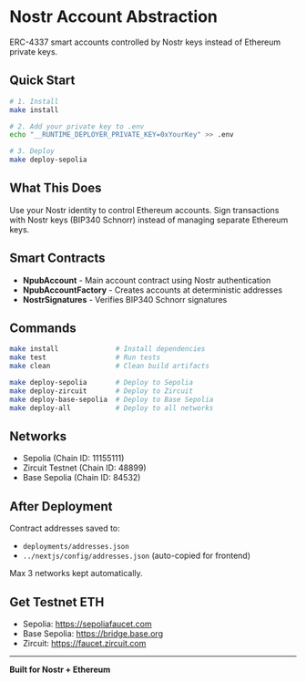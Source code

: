 # Nostr Account Abstraction

ERC-4337 smart accounts controlled by Nostr keys instead of Ethereum private keys.

## Quick Start

```bash
# 1. Install
make install

# 2. Add your private key to .env
echo "__RUNTIME_DEPLOYER_PRIVATE_KEY=0xYourKey" >> .env

# 3. Deploy
make deploy-sepolia
```

## What This Does

Use your Nostr identity to control Ethereum accounts. Sign transactions with Nostr keys (BIP340 Schnorr) instead of managing separate Ethereum keys.

## Smart Contracts

- **NpubAccount** - Main account contract using Nostr authentication
- **NpubAccountFactory** - Creates accounts at deterministic addresses
- **NostrSignatures** - Verifies BIP340 Schnorr signatures

## Commands

```bash
make install              # Install dependencies
make test                 # Run tests
make clean                # Clean build artifacts

make deploy-sepolia       # Deploy to Sepolia
make deploy-zircuit       # Deploy to Zircuit
make deploy-base-sepolia  # Deploy to Base Sepolia
make deploy-all           # Deploy to all networks
```

## Networks

- Sepolia (Chain ID: 11155111)
- Zircuit Testnet (Chain ID: 48899)
- Base Sepolia (Chain ID: 84532)

## After Deployment

Contract addresses saved to:

- `deployments/addresses.json`
- `../nextjs/config/addresses.json` (auto-copied for frontend)

Max 3 networks kept automatically.

## Get Testnet ETH

- Sepolia: https://sepoliafaucet.com
- Base Sepolia: https://bridge.base.org
- Zircuit: https://faucet.zircuit.com

---

**Built for Nostr + Ethereum**
